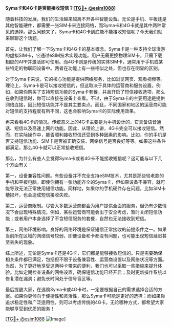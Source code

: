 **Syma卡和4G卡是否能接收短信？[[TG💪+ @esim1088](https://t.me/s/esim1088)]**

随着科技的发展，我们的生活越来越离不开各种智能设备。无论是手机、平板还是其他智能硬件，都需要一张SIM卡来连接网络，而Syma卡和4G卡就是其中两种常见的选择。那么问题来了，Syma卡和4G卡到底能不能接收短信呢？今天我们就来聊聊这个话题。

首先，让我们了解一下Syma卡和4G卡的基本概念。Syma卡是一种支持全球漫游的虚拟SIM卡，它通过eSIM技术实现功能。用户无需更换物理SIM卡，只需下载相应的APP并激活即可使用。而4G卡则是传统的实体SIM卡，通常用于手机或某些特定的物联网设备中。两者在功能上有一些相似之处，但也存在明显的区别。

对于Syma卡来说，它的核心功能是提供网络服务，比如浏览网页、观看视频等。理论上，Syma卡是可以接收短信的，但这取决于具体的运营商和服务设置。例如，如果你购买了支持短信功能的Syma卡套餐，并且开启了短信接收选项，那么在收到短信时，你可以直接在设备上查看。不过，由于Syma卡的主要用途是提供网络连接，因此短信功能并不是其主要卖点。而且，不同国家和地区的运营商可能对短信的支持程度有所不同，这也会影响Syma卡的实际使用效果。

再来看看4G卡的情况。传统意义上的4G卡主要是为手机设计的，它具备语音通话、短信以及高速上网的功能。因此，从理论上讲，4G卡完全可以接收短信。然而，在实际操作中，能否顺利接收短信还受到多种因素的影响。比如，你的手机是否支持短信功能、SIM卡是否被正确安装、网络信号是否良好等等。如果这些条件都满足，那么4G卡就可以正常接收短信。

那么，为什么有些人会觉得Syma卡或者4G卡不能接收短信呢？这可能与以下几个方面有关：

第一，设备兼容性问题。有些设备并不完全支持eSIM技术，尤其是那些较老款的手机和平板电脑。即使你拥有一张功能齐全的Syma卡，但如果设备不兼容，就可能导致无法正常使用短信功能。同样地，如果你的手机硬件存在问题，比如SIM卡槽损坏，也会造成短信接收失败。

第二，运营商限制。尽管大多数运营商都会为用户提供全面的服务，但仍有少数情况下会出现特殊情况。例如，某些运营商可能会出于安全考虑，暂时关闭短信功能；或者用户本身选择了不含短信服务的套餐，自然也无法接收到短信。

第三，网络环境影响。良好的网络环境是保证短信正常接收的前提条件之一。如果当前所在区域的网络信号较弱，即便设备和卡都没有问题，也可能出现短信延迟甚至丢失的现象。

综上所述，无论是Syma卡还是4G卡，它们都是能够接收短信的。只是需要确保相关条件都已满足，包括但不限于设备兼容性、运营商设置以及网络状况等方面。当然，为了更好地享受这两种卡带来的便利，我们也可以采取一些措施来提升体验。比如定期检查设备的网络设置，确保短信功能已经开启；及时更新操作系统以修复潜在漏洞；避免长时间处于信号盲区等。

最后提醒大家，在选购Syma卡或4G卡时，一定要根据自己的需求选择合适的方案。如果你更倾向于便捷性和灵活性，那么Syma卡可能是更好的选择；而如果你追求稳定性和广泛适用性，则可以考虑传统的4G卡。无论哪种方式，都希望大家能够享受到优质的服务！

[[TG💪+ @esim1088](https://t.me/s/esim1088) ![Image](https://i.postimg.cc/4NQfJmqS/Snipaste-2025-05-13-00-14-12.png)]
